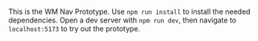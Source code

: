 This is the WM Nav Prototype. Use `npm run install` to install the needed dependencies. Open a dev server with `npm run dev`, then navigate to `localhost:5173` to try out the prototype.

